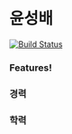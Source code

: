 # 윤성배

[![Build Status](https://travis-ci.org/laborercode/resume.svg?branch=master)](https://travis-ci.org/laborercode/resume)

### Features!

### 경력

### 학력

